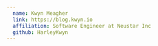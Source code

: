 ```yaml
---
  name: Kwyn Meagher
  link: https://blog.kwyn.io
  affiliation: Software Engineer at Neustar Inc 
  github: HarleyKwyn
---
```

